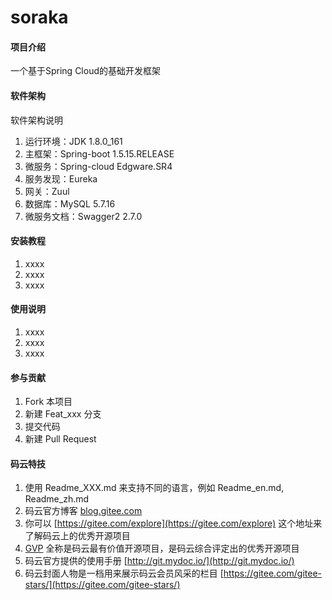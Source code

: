 # soraka

#### 项目介绍
一个基于Spring Cloud的基础开发框架

#### 软件架构
软件架构说明
1. 运行环境：JDK 1.8.0_161
2. 主框架：Spring-boot 1.5.15.RELEASE
3. 微服务：Spring-cloud Edgware.SR4
4. 服务发现：Eureka
5. 网关：Zuul
6. 数据库：MySQL 5.7.16
7. 微服务文档：Swagger2 2.7.0

#### 安装教程

1. xxxx
2. xxxx
3. xxxx

#### 使用说明

1. xxxx
2. xxxx
3. xxxx

#### 参与贡献

1. Fork 本项目
2. 新建 Feat_xxx 分支
3. 提交代码
4. 新建 Pull Request


#### 码云特技

1. 使用 Readme\_XXX.md 来支持不同的语言，例如 Readme\_en.md, Readme\_zh.md
2. 码云官方博客 [blog.gitee.com](https://blog.gitee.com)
3. 你可以 [https://gitee.com/explore](https://gitee.com/explore) 这个地址来了解码云上的优秀开源项目
4. [GVP](https://gitee.com/gvp) 全称是码云最有价值开源项目，是码云综合评定出的优秀开源项目
5. 码云官方提供的使用手册 [http://git.mydoc.io/](http://git.mydoc.io/)
6. 码云封面人物是一档用来展示码云会员风采的栏目 [https://gitee.com/gitee-stars/](https://gitee.com/gitee-stars/)
